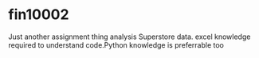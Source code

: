 # fin10002
Just another assignment thing analysis Superstore data. excel knowledge required to understand code.Python knowledge is preferrable too
